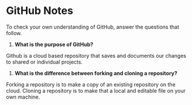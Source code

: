 # GitHub Notes

To check your own understanding of GitHub, answer the questions that follow.

1. **What is the purpose of GitHub?**

Github is a cloud based repository that saves and documents our changes to shared or individual projects.
1. **What is the difference between forking and cloning a repository?** 

Forking a repository is to make a copy of an existing repository on the cloud. Cloning a repository is to make that a local and editable file on your own machine.
